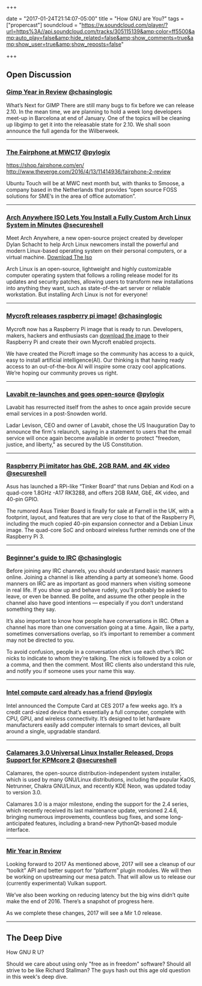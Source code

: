 +++

date = "2017-01-24T21:14:07-05:00" title = "How GNU are You?" tags = ["propercast"] soundcloud = "https://w.soundcloud.com/player/?url=https%3A//api.soundcloud.com/tracks/305115139&amp;color=ff5500&amp;auto_play=false&amp;hide_related=false&amp;show_comments=true&amp;show_user=true&amp;show_reposts=false"


+++



## Open Discussion

### [Gimp Year in Review](https://www.gimp.org/news/2017/01/15/2016-in-review/) <small style="font-size: 16px">[@chasinglogic](https://twitter.com/chasinglogic)</small>

What’s Next for GIMP
There are still many bugs to fix before we can release 2.10. In the mean time, we are planning to hold a week long developers meet-up in Barcelona at end of January. One of the topics will be cleaning up libgimp to get it into the releasable state for 2.10. We shall soon announce the full agenda for the Wilberweek.

---

### [The Fairphone at MWC17](http://www.omgubuntu.co.uk/2017/01/canonical-will-demo-fairphone-2-running-ubuntu-mwc17) <small style="font-size: 16px">[@pylogix](https://twitter.com/pylogix)</small>
https://shop.fairphone.com/en/
http://www.theverge.com/2016/4/13/11414936/fairphone-2-review

Ubuntu Touch will be at MWC next month but, with thanks to Smoose, a company based in the Netherlands that provides “open source FOSS solutions for SME’s in the area of office automation”.

---

### [Arch Anywhere ISO Lets You Install a Fully Custom Arch Linux System in Minutes](http://news.softpedia.com/news/arch-anywhere-iso-lets-you-install-a-fully-custom-arch-linux-system-in-minutes-512082.shtml) <small style="font-size: 16px">[@secureshell](https://twitter.com/secureshellv2)</small>

Meet Arch Anywhere, a new open-source project created by developer Dylan Schacht to help Arch Linux newcomers install the powerful and modern Linux-based operating system on their personal computers, or a virtual machine. [Download The Iso](https://arch-anywhere.org/download/)

Arch Linux is an open-source, lightweight and highly customizable computer operating system that follows a rolling release model for its updates and security patches, allowing users to transform new installations into anything they want, such as state-of-the-art server or reliable workstation. But installing Arch Linux is not for everyone!

---

### [Mycroft releases raspberry pi image!](https://mycroft.ai/mycroft-now-available-raspberry-pi-image/) <small style="font-size: 16px">[@chasinglogic](https://twitter.com/chasinglogic)</small>

Mycroft now has a Raspberry Pi image that is ready to run.   Developers, makers, hackers and enthusiasts can [download the image](https://rebrand.ly/Picroft-0_8) to their Raspberry Pi and create their own Mycroft enabled projects.

We have created the Picroft image so the community has access to a quick, easy to install artificial intelligence(AI).   Our thinking is that having ready access to an out-of-the-box AI will inspire some crazy cool applications.  We’re hoping our community proves us right.

---

### [Lavabit re-launches and goes open-source](http://www.zdnet.com/article/lavabit-relaunches-secure-email-service/) <small style="font-size: 16px">[@pylogix](https://twitter.com/pylogix)</small>

Lavabit has resurrected itself from the ashes to once again provide secure email services in a post-Snowden world.

Ladar Levison, CEO and owner of Lavabit, chose the US Inauguration Day to announce the firm's relaunch, saying in a statement to users that the email service will once again become available in order to protect "freedom, justice, and liberty," as secured by the US Constitution.

---

### [Raspberry Pi imitator has GbE, 2GB RAM, and 4K video](linuxgizmos.com/raspberry-pi-imitator-has-gbe-2gb-ram-and-4k-video/) <small style="font-size: 16px">[@secureshell](https://twitter.com/secureshellv2)</small>

Asus has launched a RPi-like “Tinker Board” that runs Debian and Kodi on a quad-core 1.8GHz -A17 RK3288, and offers 2GB RAM, GbE, 4K video, and 40-pin GPIO.

The rumored Asus Tinker Board is finally for sale at Farnell in the UK, with a footprint, layout, and features that are very close to that of the Raspberry Pi, including the much copied 40-pin expansion connector and a Debian Linux image. The quad-core SoC and onboard wireless further reminds one of the Raspberry Pi 3.

---

### [Beginner's guide to IRC](https://fedoramagazine.org/beginners-guide-irc/) <small style="font-size: 16px">[@chasinglogic](https://twitter.com/chasinglogic)</small>

Before joining any IRC channels, you should understand basic manners online. Joining a channel is like attending a party at someone’s home. Good manners on IRC are as important as good manners when visiting someone in real life. If you show up and behave rudely, you’ll probably be asked to leave, or even be banned. Be polite, and assume the other people in the channel also have good intentions — especially if you don’t understand something they say.

It’s also important to know how people have conversations in IRC. Often a channel has more than one conversation going at a time. Again, like a party, sometimes conversations overlap, so it’s important to remember a comment may not be directed to you.

To avoid confusion, people in a conversation often use each other’s IRC nicks to indicate to whom they’re talking. The nick is followed by a colon or a comma, and then the comment. Most IRC clients also understand this rule, and notify you if someone uses your name this way.

---

### [Intel compute card already has a friend](http://www.theverge.com/circuitbreaker/2017/1/19/14329102/nexdock-intel-compute-card-modular-computer-concept) <small style="font-size: 16px">[@pylogix](https://twitter.com/pylogix)</small>

Intel announced the Compute Card at CES 2017 a few weeks ago. It’s a credit card-sized device that’s essentially a full computer, complete with CPU, GPU, and wireless connectivity. It’s designed to let hardware manufacturers easily add computer internals to smart devices, all built around a single, upgradable standard.

---

### [Calamares 3.0 Universal Linux Installer Released, Drops Support for KPMcore 2](http://news.softpedia.com/news/calamares-3-0-universal-linux-installer-released-drops-support-for-kpmcore-2-512055.shtml) <small style="font-size: 16px">[@secureshell](https://twitter.com/secureshellv2)</small>

Calamares, the open-source distribution-independent system installer, which is used by many GNU/Linux distributions, including the popular KaOS, Netrunner, Chakra GNU/Linux, and recently KDE Neon, was updated today to version 3.0.

Calamares 3.0 is a major milestone, ending the support for the 2.4 series, which recently received its last maintenance update, versioned 2.4.6, bringing numerous improvements, countless bug fixes, and some long-anticipated features, including a brand-new PythonQt-based module interface.

---

### [Mir Year in Review](https://insights.ubuntu.com/2017/01/17/mir-2016-end-of-year-review/)

Looking forward to 2017 
As mentioned above, 2017 will see a cleanup of our “toolkit” API and better support for “platform” plugin modules. We will then be working on upstreaming our mesa patch. That will allow us to release our (currently experimental) Vulkan support.

We’ve also been working on reducing latency but the big wins didn’t quite make the end of 2016. There’s a snapshot of progress here.

As we complete these changes, 2017 will see a Mir 1.0 release.

---

## The Deep Dive

How GNU R U?

Should we care about using only "free as in freedom" software? Should all strive to be like Richard Stallman? The guys hash out this age old question in this week's deep dive.

